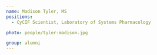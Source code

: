 ```yaml
---
name: Madison Tyler, MS
positions:
  - CyCIF Scientist, Laboratory of Systems Pharmacology

photo: people/tyler-madison.jpg

group: alumni
---
```

